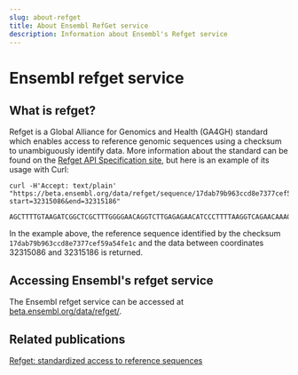 ```yaml
---
slug: about-refget
title: About Ensembl RefGet service
description: Information about Ensembl's Refget service
---
```

# Ensembl refget service

## What is refget?

Refget is a Global Alliance for Genomics and Health (GA4GH) standard which enables access to reference genomic sequences using a checksum to unambiguously identify data.  More information about the standard can be found on the [Refget API Specification site](https://samtools.github.io/hts-specs/refget.html), but here is an example of its usage with Curl:


```
curl -H'Accept: text/plain' "https://beta.ensembl.org/data/refget/sequence/17dab79b963ccd8e7377cef59a54fe1c?start=32315086&end=32315186"

AGCTTTTGTAAGATCGGCTCGCTTTGGGGAACAGGTCTTGAGAGAACATCCCTTTTAAGGTCAGAACAAAGGTATTTCATAGGTCCCAGGTCGTGTCCCG%      
```
In the example above, the reference sequence identified by the checksum `17dab79b963ccd8e7377cef59a54fe1c` and the data between coordinates 32315086 and 32315186 is returned.

## Accessing Ensembl's refget service

The Ensembl refget service can be accessed at [beta.ensembl.org/data/refget/](https://beta.ensembl.org/data/refget/).


## Related publications

[Refget: standardized access to reference sequences](https://academic.oup.com/bioinformatics/article/38/1/299/6321456)
